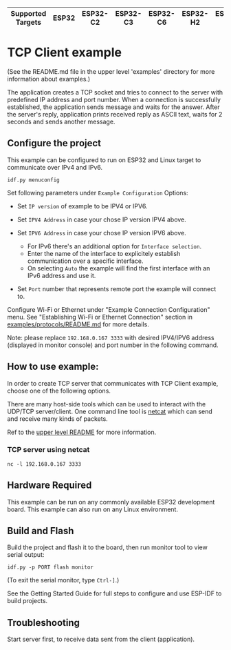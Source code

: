 | Supported Targets | ESP32 | ESP32-C2 | ESP32-C3 | ESP32-C6 | ESP32-H2 | ESP32-S2 | ESP32-S3 |
| ----------------- | ----- | -------- | -------- | -------- | -------- | -------- | -------- |


# TCP Client example

(See the README.md file in the upper level 'examples' directory for more information about examples.)

The application creates a TCP socket and tries to connect to the server with predefined IP address and port number. When a connection is successfully established, the application sends message and waits for the answer. After the server's reply, application prints received reply as ASCII text, waits for 2 seconds and sends another message.

## Configure the project
This example can be configured to run on ESP32 and Linux target to communicate over IPv4 and IPv6.

```
idf.py menuconfig
```

Set following parameters under ```Example Configuration``` Options:

* Set `IP version` of example to be IPV4 or IPV6.

* Set `IPV4 Address` in case your chose IP version IPV4 above.

* Set `IPV6 Address` in case your chose IP version IPV6 above.
    * For IPv6 there's an additional option for ```Interface selection```.
    * Enter the name of the interface to explicitely establish communication over a specific interface.
    * On selecting ```Auto``` the example will find the first interface with an IPv6 address and use it.

* Set `Port` number that represents remote port the example will connect to.

Configure Wi-Fi or Ethernet under "Example Connection Configuration" menu. See "Establishing Wi-Fi or Ethernet Connection" section in [examples/protocols/README.md](../../README.md) for more details.


Note: please replace `192.168.0.167 3333` with desired IPV4/IPV6 address (displayed in monitor console) and port number in the following command.


## How to use example:

In order to create TCP server that communicates with TCP Client example, choose one of the following options.

There are many host-side tools which can be used to interact with the UDP/TCP server/client.
One command line tool is [netcat](http://netcat.sourceforge.net) which can send and receive many kinds of packets.

Ref to the [upper level README](../README.md#host-tools) for more information.

### TCP server using netcat
```
nc -l 192.168.0.167 3333
```

## Hardware Required

This example can be run on any commonly available ESP32 development board.
This example can also run on any Linux environment.


## Build and Flash

Build the project and flash it to the board, then run monitor tool to view serial output:

```
idf.py -p PORT flash monitor
```

(To exit the serial monitor, type ``Ctrl-]``.)

See the Getting Started Guide for full steps to configure and use ESP-IDF to build projects.


## Troubleshooting

Start server first, to receive data sent from the client (application).
